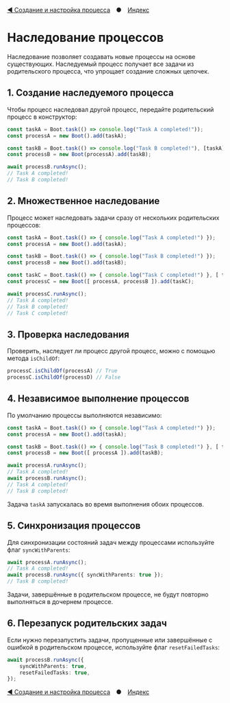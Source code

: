 [◀ Создание и настройка процесса](./04-PROCESS.md) ● [Индекс](./README.md)

# Наследование процессов
Наследование позволяет создавать новые процессы на основе существующих.
Наследуемый процесс получает все задачи из родительского процесса, что упрощает создание сложных цепочек.

## 1. Создание наследуемого процесса
Чтобы процесс наследовал другой процесс, передайте родительский процесс в конструктор:

```ts
const taskA = Boot.task(() => console.log("Task A completed!"));
const processA = new Boot().add(taskA);

const taskB = Boot.task(() => console.log("Task B completed!"), [taskA]);
const processB = new Boot(processA).add(taskB);

await processB.runAsync();
// Task A completed!
// Task B completed!
```

## 2. Множественное наследование
Процесс может наследовать задачи сразу от нескольких родительских процессов:
```ts
const taskA = Boot.task(() => { console.log("Task A completed!") });
const processA = new Boot().add(taskA);

const taskB = Boot.task(() => { console.log("Task B completed!") });
const processB = new Boot().add(taskB);

const taskC = Boot.task(() => { console.log("Task C completed!") }, [ taskA, taskB ]);
const processC = new Boot([ processA, processB ]).add(taskC);

await processC.runAsync();
// Task A completed!
// Task B completed!
// Task C completed!
```

## 3. Проверка наследования

Проверить, наследует ли процесс другой процесс, можно с помощью метода `isChildOf`:
```ts
processC.isChildOf(processA) // True
processC.isChildOf(processD) // False
```

## 4. Независимое выполнение процессов
По умолчанию процессы выполняются независимо:
```ts
const taskA = Boot.task(() => { console.log("Task A completed!") });
const processA = new Boot().add(taskA);

const taskB = Boot.task(() => { console.log("Task B completed!") }, [ taskA ]);
const processB = new Boot([ processA ]).add(taskB);

await processA.runAsync();
// Task A completed!
await processB.runAsync();
// Task A completed!
// Task B completed!
```
Задача `taskA` запускалась во время выполнения обоих процессов.

## 5. Синхронизация процессов
Для синхронизации состояний задач между процессами используйте флаг `syncWithParents`:
```ts
await processA.runAsync();
// Task A completed!
await processB.runAsync({ syncWithParents: true });
// Task B completed!
```
Задачи, завершённые в родительском процессе, не будут повторно выполняться в дочернем процессе.

## 6. Перезапуск родительских задач
Если нужно перезапустить задачи, пропущенные или завершённые с ошибкой в родительском процессе,
используйте флаг `resetFailedTasks`:
```ts
await processB.runAsync({
    syncWithParents: true, 
    resetFailedTasks: true,
});
```

[◀ Создание и настройка процесса](./04-PROCESS.md) ● [Индекс](./README.md)

